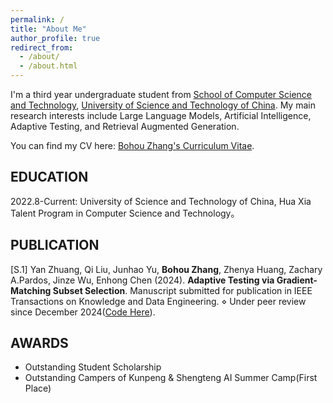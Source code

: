 ```yaml
---
permalink: /
title: "About Me"
author_profile: true
redirect_from: 
  - /about/
  - /about.html
---
```


I'm a third year undergraduate student from [School of Computer Science and Technology](https://cs.ustc.edu.cn/main.htm), [University of Science and Technology of China](https://www.ustc.edu.cn/). My main research interests include Large Language Models, Artificial Intelligence, Adaptive Testing, and Retrieval Augmented Generation. 

You can find my CV here: [Bohou Zhang's Curriculum Vitae](https://yiwencheung.github.io/bhzhang.github.io/assets/CV.pdf).

## EDUCATION
2022.8-Current: University of Science and Technology of China, Hua Xia Talent Program in Computer Science and Technology。

## PUBLICATION
\[S.1\] Yan Zhuang, Qi Liu, Junhao Yu, **Bohou Zhang**, Zhenya Huang, Zachary A.Pardos, Jinze Wu, Enhong Chen
 (2024). **Adaptive Testing via Gradient-Matching Subset Selection**. Manuscript submitted for publication in IEEE
 Transactions on Knowledge and Data Engineering. ⋄ Under peer review since December 2024([Code Here](https://github.com/54zy/BEAT)).

 ## AWARDS
 - Outstanding Student Scholarship
 -  Outstanding Campers of Kunpeng & Shengteng AI Summer Camp(First Place)
